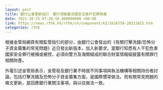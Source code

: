 ```yaml
---
layout: post
title: 銀行公會更新指引　銀行須披露涉國安法客戶犯罪財產
date: 2021-10-25 07:28:56.000000000 +08:00
link: https://news.rthk.hk/rthk/ch/component/k2/1616758-20211025.htm
categories: rthk
---
```


根據金管局網頁有關監管指引的部分，由銀行公會發出的《有關打擊洗錢/恐怖分子資金籌集的常見問題》近日發出新版本，加入新要求，當銀行知悉有人干犯危害國家安全罪行被捕或被控，必須向警方及海關組成的聯合財富情報組披露有關罪行相關財產。

外電引述金管局表示，金管局及銀行業不時就不同事項與執法機構等相關持份者討論，包括打擊洗錢及恐怖分子資金籌集方面，是國際慣常做法。而有關常見問題的條文更新，是回應銀行業關注事項，與以往做法一致。
